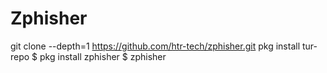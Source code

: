 # Zphisher

git clone --depth=1 https://github.com/htr-tech/zphisher.git
pkg install tur-repo 
$ pkg install zphisher 
$ zphisher
